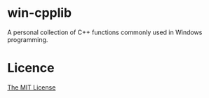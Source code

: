 # win-cpplib

A personal collection of C++ functions commonly used in Windows programming.

# Licence

[The MIT License](./LICENSE.md)
